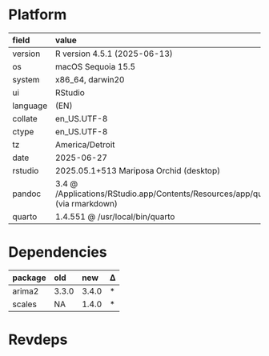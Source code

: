 # Platform

|field    |value                                                                                           |
|:--------|:-----------------------------------------------------------------------------------------------|
|version  |R version 4.5.1 (2025-06-13)                                                                    |
|os       |macOS Sequoia 15.5                                                                              |
|system   |x86_64, darwin20                                                                                |
|ui       |RStudio                                                                                         |
|language |(EN)                                                                                            |
|collate  |en_US.UTF-8                                                                                     |
|ctype    |en_US.UTF-8                                                                                     |
|tz       |America/Detroit                                                                                 |
|date     |2025-06-27                                                                                      |
|rstudio  |2025.05.1+513 Mariposa Orchid (desktop)                                                         |
|pandoc   |3.4 @ /Applications/RStudio.app/Contents/Resources/app/quarto/bin/tools/x86_64/ (via rmarkdown) |
|quarto   |1.4.551 @ /usr/local/bin/quarto                                                                 |

# Dependencies

|package |old   |new   |Δ  |
|:-------|:-----|:-----|:--|
|arima2  |3.3.0 |3.4.0 |*  |
|scales  |NA    |1.4.0 |*  |

# Revdeps

